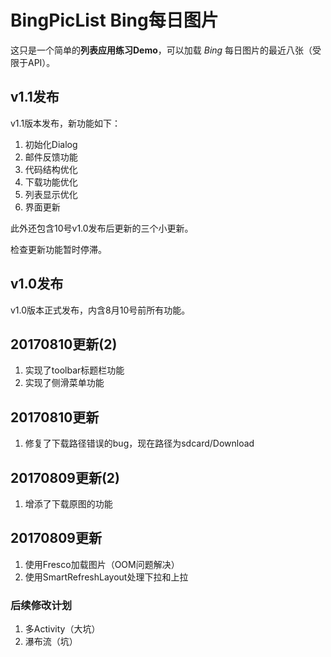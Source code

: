 ﻿ BingPicList Bing每日图片
====

这只是一个简单的**列表应用练习Demo**，可以加载 _Bing_ 每日图片的最近八张（受限于API）。

## v1.1发布
  v1.1版本发布，新功能如下：
1. 初始化Dialog
2. 邮件反馈功能
3. 代码结构优化
4. 下载功能优化
5. 列表显示优化
6. 界面更新

 此外还包含10号v1.0发布后更新的三个小更新。

检查更新功能暂时停滞。

## v1.0发布

  v1.0版本正式发布，内含8月10号前所有功能。

## 20170810更新(2)
1. 实现了toolbar标题栏功能
2. 实现了侧滑菜单功能

## 20170810更新
1. 修复了下载路径错误的bug，现在路径为sdcard/Download

## 20170809更新(2)
1. 增添了下载原图的功能

## 20170809更新
1. 使用Fresco加载图片（OOM问题解决）
2. 使用SmartRefreshLayout处理下拉和上拉

### 后续修改计划

1. 多Activity（大坑）
2. 瀑布流（坑）


